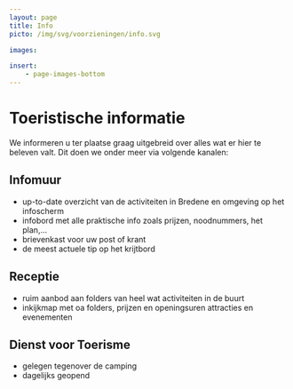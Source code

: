 ```yaml
---
layout: page
title: Info
picto: /img/svg/voorzieningen/info.svg

images:

insert:
    - page-images-bottom
---
```


# Toeristische informatie

We informeren u ter plaatse graag uitgebreid over alles wat er hier te beleven valt. Dit doen we onder meer via volgende kanalen:

## Infomuur
- up-to-date overzicht van de activiteiten in Bredene en omgeving op het infoscherm
- infobord met alle praktische info zoals prijzen, noodnummers, het plan,...
- brievenkast voor uw post of krant
- de meest actuele tip op het krijtbord

## Receptie
- ruim aanbod aan folders van heel wat activiteiten in de buurt
- inkijkmap met oa  folders, prijzen en openingsuren attracties en evenementen 

## Dienst voor Toerisme
- gelegen tegenover de camping
- dagelijks geopend
